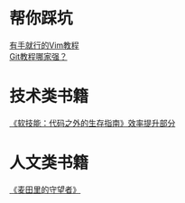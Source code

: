 # 帮你踩坑  
[有手就行的Vim教程](https://github.com/MuSk7777/Blog/issues/1#issue-1027533858)  
[Git教程哪家强？](https://github.com/MuSk7777/Blog/issues/3#issue-1027924740)  

# 技术类书籍
[《软技能：代码之外的生存指南》效率提升部分](https://github.com/MuSk7777/Blog/issues/7#issue-1044350823)
# 人文类书籍
[《麦田里的守望者》](https://github.com/MuSk7777/Blog/issues/4#issue-1040013346)
